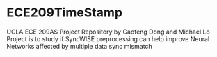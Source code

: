 # ECE209TimeStamp
UCLA ECE 209AS Project Repository by Gaofeng Dong and Michael Lo
Project is to study if SyncWISE preprocessing can help improve Neural Networks affected by multiple data sync mismatch

